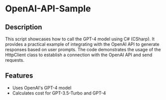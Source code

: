 # OpenAI-API-Sample

## Description
This script showcases how to call the GPT-4 model using C# (CSharp). It provides a practical example of integrating with the OpenAI API to generate responses based on user prompts. The code demonstrates the usage of the HttpClient class to establish a connection with the OpenAI API and send requests.

## Features
- Uses OpenAI's GPT-4 model
- Calculates cost for GPT-3.5-Turbo and GPT-4
